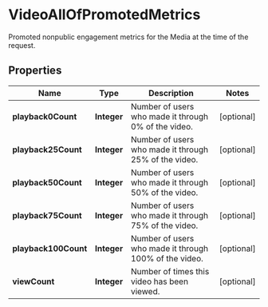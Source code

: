 

# VideoAllOfPromotedMetrics

Promoted nonpublic engagement metrics for the Media at the time of the request.

## Properties

Name | Type | Description | Notes
------------ | ------------- | ------------- | -------------
**playback0Count** | **Integer** | Number of users who made it through 0% of the video. |  [optional]
**playback25Count** | **Integer** | Number of users who made it through 25% of the video. |  [optional]
**playback50Count** | **Integer** | Number of users who made it through 50% of the video. |  [optional]
**playback75Count** | **Integer** | Number of users who made it through 75% of the video. |  [optional]
**playback100Count** | **Integer** | Number of users who made it through 100% of the video. |  [optional]
**viewCount** | **Integer** | Number of times this video has been viewed. |  [optional]



